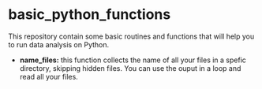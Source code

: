 # basic_python_functions
This repository contain some basic routines and functions that will help you to run data analysis on Python. 

* **name_files:** this function collects the name of all your files in a spefic directory, skipping hidden files. You can use the ouput in a loop and read all your files.
